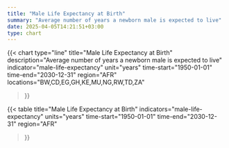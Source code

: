 ```yaml
---
title: "Male Life Expectancy at Birth"
summary: "Average number of years a newborn male is expected to live"
date: 2025-04-05T14:21:51+03:00
type: chart
---
```


{{< chart
    type="line"
    title="Male Life Expectancy at Birth"
    description="Average number of years a newborn male is expected to live"
    indicator="male-life-expectancy"
    unit="years"
    time-start="1950-01-01"
    time-end="2030-12-31"
    region="AFR"
    locations="BW,CD,EG,GH,KE,MU,NG,RW,TD,ZA"
>}}

{{< table
    title="Male Life Expectancy at Birth"
    indicators="male-life-expectancy"
    units="years"
    time-start="1950-01-01"
    time-end="2030-12-31"
    region="AFR"
>}}
